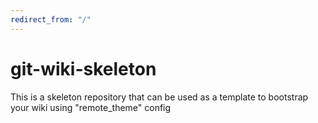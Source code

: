 ```yaml
---
redirect_from: "/"
---
```


# git-wiki-skeleton
This is a skeleton repository that can be used as a template to bootstrap your wiki using "remote_theme" config
